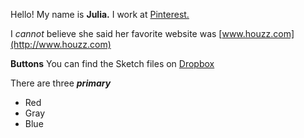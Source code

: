 
Hello! My name is **Julia.** I work at [Pinterest.](http://pinterest.com)

I *cannot* believe she said her favorite website was [www.houzz.com](http://www.houzz.com)

**Buttons**
You can find the Sketch files on [Dropbox](http://www.dropbox.com)


There are three **_primary_**
* Red
* Gray
* Blue
